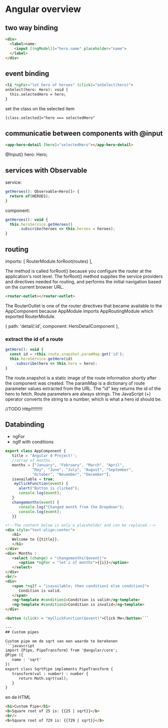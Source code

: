 # Angular overview

## two way binding

```html
<div>
  <label>name:
    <input [(ngModel)]="hero.name" placeholder="name">
  </label>
</div>
```


## event binding

```html
<li *ngFor="let hero of heroes" (click)="onSelect(hero)">
onSelect(hero: Hero): void {
  this.selectedHero = hero;
}
```


set the class on the selected item

```html
[class.selected]="hero === selectedHero"
```

## communicatie between components with @input

```html
<app-hero-detail [hero]="selectedHero"></app-hero-detail>
```
@Input() hero: Hero;


## services with Observable
service:
```javascript
getHeroes(): Observable<Hero[]> {
  return of(HEROES);
}
````
component:
```javascript
getHeroes(): void {
  this.heroService.getHeroes()
      .subscribe(heroes => this.heroes = heroes);
}
```

## routing

imports: [ RouterModule.forRoot(routes) ],

The method is called forRoot() because you configure the router at the application's root level. The forRoot() method supplies the service providers and directives needed for routing, and performs the initial navigation based on the current browser URL.

```html
<router-outlet></router-outlet>
```

The RouterOutlet is one of the router directives that became available to the AppComponent because AppModule imports AppRoutingModule which exported RouterModule.

{ path: 'detail/:id', component: HeroDetailComponent },

### extract the id of a route
```javascript
getHero(): void {
  const id = +this.route.snapshot.paramMap.get('id');
  this.heroService.getHero(id)
    .subscribe(hero => this.hero = hero);
}
```
The route.snapshot is a static image of the route information shortly after the component was created.
The paramMap is a dictionary of route parameter values extracted from the URL. The "id" key returns the id of the hero to fetch.
Route parameters are always strings. The JavaScript (+) operator converts the string to a number, which is what a hero id should be.


//TODO Http!!!!!!!!!


## Databinding
* ngFor
* ngIf with conditions


```javascript
export class AppComponent {
   title = 'Angular 4 Project!';
   //array of months.
   months = ["January", "February", "March", "April",
            "May", "June", "July", "August", "September",
            "October", "November", "December"];
   isavailable = true;
    myClickFunction(event) {
      alert("Button is clicked");
      console.log(event);
   }
   changemonths(event) {
      console.log("Changed month from the Dropdown");
      console.log(event);
   }}
```
```html
<!--The content below is only a placeholder and can be replaced.-->
<div style="text-align:center">
   <h1>
   Welcome to {{title}}.
   </h1>
</div>
<div> Months :
   <select (change) = "changemonths($event)">
      <option *ngFor = "let i of months">{{i}}</option>
   </select>
</div>
<br/>
<div>
   <span *ngIf = "isavailable; then condition1 else condition2">
      Condition is valid.
   </span>
   <ng-template #condition1>Condition is valid</ng-template>
   <ng-template #condition2>Condition is invalid</ng-template>
</div>

<button (click) = "myClickFunction($event)">Click Me</button>```

---
## Custom pipes

Custom pipe om de sqrt van een waarde te berekenen
```javascript
import {Pipe, PipeTransform} from '@angular/core';
@Pipe ({
   name : 'sqrt'
})
export class SqrtPipe implements PipeTransform {
   transform(val : number) : number {
      return Math.sqrt(val);
   }
}
```

en de HTML
```html
<h1>Custom Pipe</h1>
<b>Square root of 25 is: {{25 | sqrt}}</b>
<br/>
<b>Square root of 729 is: {{729 | sqrt}}</b>
```

